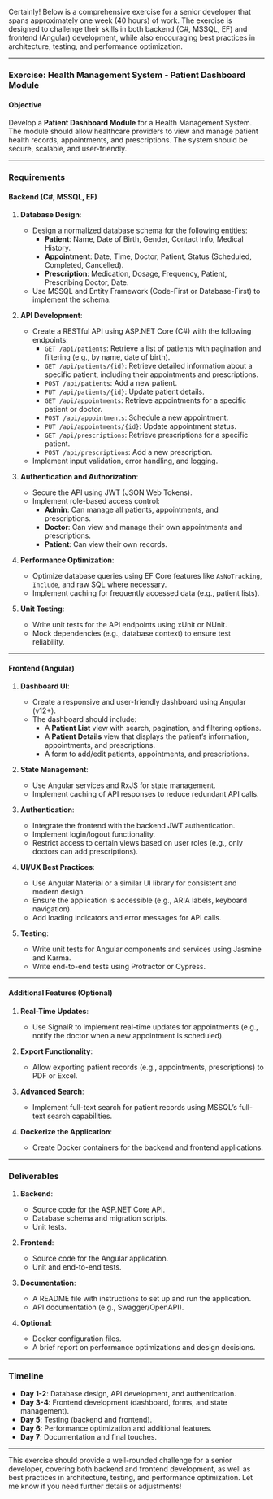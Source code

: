 Certainly! Below is a comprehensive exercise for a senior developer that spans approximately one week (40 hours) of work. The exercise is designed to challenge their skills in both backend (C#, MSSQL, EF) and frontend (Angular) development, while also encouraging best practices in architecture, testing, and performance optimization.

---

### **Exercise: Health Management System - Patient Dashboard Module**

#### **Objective**
Develop a **Patient Dashboard Module** for a Health Management System. The module should allow healthcare providers to view and manage patient health records, appointments, and prescriptions. The system should be secure, scalable, and user-friendly.

---

### **Requirements**

#### **Backend (C#, MSSQL, EF)**
1. **Database Design**:
   - Design a normalized database schema for the following entities:
     - **Patient**: Name, Date of Birth, Gender, Contact Info, Medical History.
     - **Appointment**: Date, Time, Doctor, Patient, Status (Scheduled, Completed, Cancelled).
     - **Prescription**: Medication, Dosage, Frequency, Patient, Prescribing Doctor, Date.
   - Use MSSQL and Entity Framework (Code-First or Database-First) to implement the schema.

2. **API Development**:
   - Create a RESTful API using ASP.NET Core (C#) with the following endpoints:
     - `GET /api/patients`: Retrieve a list of patients with pagination and filtering (e.g., by name, date of birth).
     - `GET /api/patients/{id}`: Retrieve detailed information about a specific patient, including their appointments and prescriptions.
     - `POST /api/patients`: Add a new patient.
     - `PUT /api/patients/{id}`: Update patient details.
     - `GET /api/appointments`: Retrieve appointments for a specific patient or doctor.
     - `POST /api/appointments`: Schedule a new appointment.
     - `PUT /api/appointments/{id}`: Update appointment status.
     - `GET /api/prescriptions`: Retrieve prescriptions for a specific patient.
     - `POST /api/prescriptions`: Add a new prescription.
   - Implement input validation, error handling, and logging.

3. **Authentication and Authorization**:
   - Secure the API using JWT (JSON Web Tokens).
   - Implement role-based access control:
     - **Admin**: Can manage all patients, appointments, and prescriptions.
     - **Doctor**: Can view and manage their own appointments and prescriptions.
     - **Patient**: Can view their own records.

4. **Performance Optimization**:
   - Optimize database queries using EF Core features like `AsNoTracking`, `Include`, and raw SQL where necessary.
   - Implement caching for frequently accessed data (e.g., patient lists).

5. **Unit Testing**:
   - Write unit tests for the API endpoints using xUnit or NUnit.
   - Mock dependencies (e.g., database context) to ensure test reliability.

---

#### **Frontend (Angular)**
1. **Dashboard UI**:
   - Create a responsive and user-friendly dashboard using Angular (v12+).
   - The dashboard should include:
     - A **Patient List** view with search, pagination, and filtering options.
     - A **Patient Details** view that displays the patient’s information, appointments, and prescriptions.
     - A form to add/edit patients, appointments, and prescriptions.

2. **State Management**:
   - Use Angular services and RxJS for state management.
   - Implement caching of API responses to reduce redundant API calls.

3. **Authentication**:
   - Integrate the frontend with the backend JWT authentication.
   - Implement login/logout functionality.
   - Restrict access to certain views based on user roles (e.g., only doctors can add prescriptions).

4. **UI/UX Best Practices**:
   - Use Angular Material or a similar UI library for consistent and modern design.
   - Ensure the application is accessible (e.g., ARIA labels, keyboard navigation).
   - Add loading indicators and error messages for API calls.

5. **Testing**:
   - Write unit tests for Angular components and services using Jasmine and Karma.
   - Write end-to-end tests using Protractor or Cypress.

---

#### **Additional Features (Optional)**
1. **Real-Time Updates**:
   - Use SignalR to implement real-time updates for appointments (e.g., notify the doctor when a new appointment is scheduled).

2. **Export Functionality**:
   - Allow exporting patient records (e.g., appointments, prescriptions) to PDF or Excel.

3. **Advanced Search**:
   - Implement full-text search for patient records using MSSQL’s full-text search capabilities.

4. **Dockerize the Application**:
   - Create Docker containers for the backend and frontend applications.

---

### **Deliverables**
1. **Backend**:
   - Source code for the ASP.NET Core API.
   - Database schema and migration scripts.
   - Unit tests.

2. **Frontend**:
   - Source code for the Angular application.
   - Unit and end-to-end tests.

3. **Documentation**:
   - A README file with instructions to set up and run the application.
   - API documentation (e.g., Swagger/OpenAPI).

4. **Optional**:
   - Docker configuration files.
   - A brief report on performance optimizations and design decisions.

---

### **Timeline**
- **Day 1-2**: Database design, API development, and authentication.
- **Day 3-4**: Frontend development (dashboard, forms, and state management).
- **Day 5**: Testing (backend and frontend).
- **Day 6**: Performance optimization and additional features.
- **Day 7**: Documentation and final touches.

---

This exercise should provide a well-rounded challenge for a senior developer, covering both backend and frontend development, as well as best practices in architecture, testing, and performance optimization. Let me know if you need further details or adjustments!
